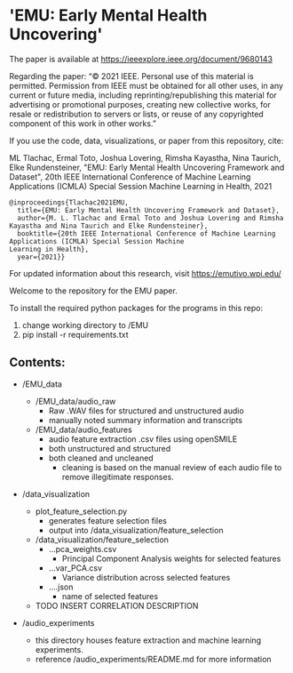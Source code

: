 # 'EMU: Early Mental Health Uncovering' 

The paper is available at https://ieeexplore.ieee.org/document/9680143

Regarding the paper: “© 2021 IEEE. Personal use of this material is permitted. Permission from IEEE must be obtained for all other uses, in any current or future media, including reprinting/republishing this material for advertising or promotional purposes, creating new collective works, for resale or redistribution to servers or lists, or reuse of any copyrighted component of this work in other works.”

If you use the code, data, visualizations, or paper from this repository, cite:

ML Tlachac, Ermal Toto, Joshua Lovering, Rimsha Kayastha, Nina Taurich, Elke Rundensteiner, "EMU: Early Mental Health Uncovering Framework and Dataset", 20th IEEE International Conference of Machine Learning Applications (ICMLA) Special Session Machine 
Learning in Health, 2021

```
@inproceedings{Tlachac2021EMU,
  title={EMU: Early Mental Health Uncovering Framework and Dataset},
  author={M. L. Tlachac and Ermal Toto and Joshua Lovering and Rimsha Kayastha and Nina Taurich and Elke Rundensteiner},
  booktitle={20th IEEE International Conference of Machine Learning Applications (ICMLA) Special Session Machine 
Learning in Health},
  year={2021}}
```

For updated information about this research, visit https://emutivo.wpi.edu/

Welcome to the repository for the EMU paper.

To install the required python packages for the programs in this repo:
1. change working directory to /EMU
2. pip install -r requirements.txt

## Contents:

- /EMU_data
    - /EMU_data/audio_raw
        - Raw .WAV files for structured and unstructured audio
        - manually noted summary information and transcripts
    - /EMU_data/audio_features
        - audio feature extraction .csv files using openSMILE
        - both unstructured and structured
        - both cleaned and uncleaned
            - cleaning is based on the manual review of each audio file to remove illegitimate responses.

- /data_visualization
    - plot_feature_selection.py
        - generates feature selection files
        - output into /data_visualization/feature_selection
    - /data_visualization/feature_selection
        - ...pca_weights.csv
            - Principal Component Analysis weights for selected features
        - ...var_PCA.csv
            - Variance distribution across selected features
        - ....json
            - name of selected features
    - TODO INSERT CORRELATION DESCRIPTION
  
- /audio_experiments
    - this directory houses feature extraction and machine learning experiments.
    - reference /audio_experiments/README.md for more information
